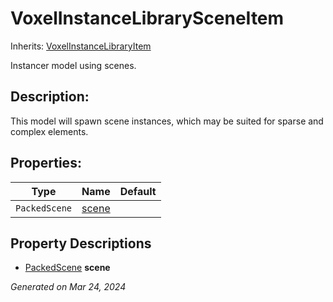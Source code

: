 # VoxelInstanceLibrarySceneItem

Inherits: [VoxelInstanceLibraryItem](VoxelInstanceLibraryItem.md)

Instancer model using scenes.

## Description: 

This model will spawn scene instances, which may be suited for sparse and complex elements.

## Properties: 


Type           | Name               | Default 
-------------- | ------------------ | --------
`PackedScene`  | [scene](#i_scene)  |         
<p></p>

## Property Descriptions

- [PackedScene](https://docs.godotengine.org/en/stable/classes/class_packedscene.html)<span id="i_scene"></span> **scene**


_Generated on Mar 24, 2024_
